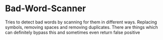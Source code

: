 # Bad-Word-Scanner
Tries to detect bad words by scanning for them in different ways. Replacing symbols, removing spaces and removing duplicates. There are things which can definitely bypass this and sometimes even return false positive 
